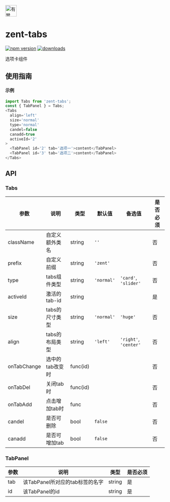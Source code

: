 <p>
	<a href="https://github.com/youzan/">
		 <img alt="有赞logo" width="36px" src="https://img.yzcdn.cn/public_files/2017/02/09/e84aa8cbbf7852688c86218c1f3bbf17.png" alt="youzan" />
	</a>
</p>

# zent-tabs

[![npm version](https://img.shields.io/npm/v/zent-tabs.svg?style=flat)](https://www.npmjs.com/package/zent-tabs) [![downloads](https://img.shields.io/npm/dt/zent-tabs.svg)](https://www.npmjs.com/package/zent-tabs)

选项卡组件

## 使用指南

#### 示例

```javascript
import Tabs from 'zent-tabs';
const { TabPanel } = Tabs;
<Tabs
  align='left'
  size='normal'
  type='normal'
  candel=false
  canadd=true
  activeId='2'
>
  <TabPanel id='2' tab='选项一'>content</TabPanel>
  <TabPanel id='3' tab='选项二'>content</TabPanel>
</Tabs>
```

## API

### Tabs

| 参数          | 说明        | 类型       | 默认值        | 备选值                   | 是否必须 |
| ----------- | --------- | -------- | ---------- | --------------------- | ---- |
| className   | 自定义额外类名   | string   | `''`       |                       | 否    |
| prefix      | 自定义前缀     | string   | `'zent'`   |                       | 否    |
| type        | tabs组件类型  | string   | `'normal'` | `'card'`, `'slider'`  | 否    |
| activeId    | 激活的tab-id | string   |            |                       | 是    |
| size        | tabs的尺寸类型 | string   | `'normal'` | `'huge'`              | 否    |
| align       | tabs的布局类型 | string   | `'left'`   | `'right'`, `'center'` | 否    |
| onTabChange | 选中的tab改变时 | func(id) |            |                       | 否    |
| onTabDel    | 关闭tab时    | func(id) |            |                       | 否    |
| onTabAdd    | 点击增加tab时  | func     |            |                       | 否    |
| candel      | 是否可删除     | bool     | `false`    |                       | 否    |
| canadd      | 是否可增加tab  | bool     | `false`    |                       | 否    |

### TabPanel

| 参数  | 说明                    | 类型     | 是否必须 |
| --- | --------------------- | ------ | ---- |
| tab | 该TabPanel所对应的tab标签的名字 | string | 是    |
| id  | 该TabPanel的id          | string | 是    |
